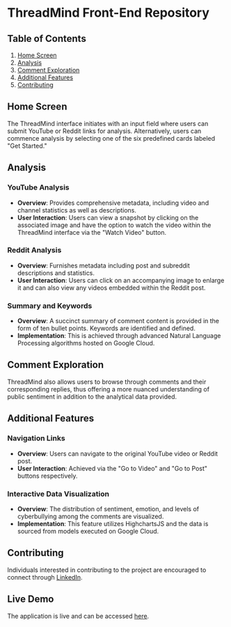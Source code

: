 # ThreadMind Front-End Repository

## Table of Contents
1. [Home Screen](#home-screen)
2. [Analysis](#analysis)
3. [Comment Exploration](#comment-exploration)
4. [Additional Features](#additional-features)
5. [Contributing](#contributing)

## Home Screen
The ThreadMind interface initiates with an input field where users can submit YouTube or Reddit links for analysis. Alternatively, users can commence analysis by selecting one of the six predefined cards labeled "Get Started."

## Analysis

### YouTube Analysis
- **Overview**: Provides comprehensive metadata, including video and channel statistics as well as descriptions.
- **User Interaction**: Users can view a snapshot by clicking on the associated image and have the option to watch the video within the ThreadMind interface via the "Watch Video" button.

### Reddit Analysis
- **Overview**: Furnishes metadata including post and subreddit descriptions and statistics.
- **User Interaction**: Users can click on an accompanying image to enlarge it and can also view any videos embedded within the Reddit post.

### Summary and Keywords
- **Overview**: A succinct summary of comment content is provided in the form of ten bullet points. Keywords are identified and defined.
- **Implementation**: This is achieved through advanced Natural Language Processing algorithms hosted on Google Cloud.

## Comment Exploration
ThreadMind also allows users to browse through comments and their corresponding replies, thus offering a more nuanced understanding of public sentiment in addition to the analytical data provided.

## Additional Features

### Navigation Links
- **Overview**: Users can navigate to the original YouTube video or Reddit post.
- **User Interaction**: Achieved via the "Go to Video" and "Go to Post" buttons respectively.

### Interactive Data Visualization
- **Overview**: The distribution of sentiment, emotion, and levels of cyberbullying among the comments are visualized.
- **Implementation**: This feature utilizes HighchartsJS and the data is sourced from models executed on Google Cloud.

## Contributing
Individuals interested in contributing to the project are encouraged to connect through [LinkedIn](https://www.linkedin.com/in/farneet-singh-6b155b208/).

## Live Demo
The application is live and can be accessed [here](https://thread-mind.vercel.app/).
